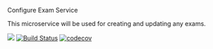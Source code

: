 Configure Exam Service 

This microservice will be used for creating and updating any exams.

![](https://reposs.herokuapp.com/?path=CocoaPods/Specs)
[![Build Status](https://travis-ci.org/repocloudsea/configure-exam-service.svg?branch=master)](https://travis-ci.org/repocloudsea/configure-exam-service)
[![codecov](https://codecov.io/gh/repocloudsea/configure-exam-service/branch/master/graph/badge.svg)](https://codecov.io/gh/repocloudsea/configure-exam-service) 


